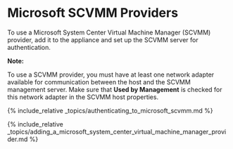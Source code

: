 ---
---

# Microsoft SCVMM Providers

To use a Microsoft System Center Virtual Machine Manager (SCVMM)
provider, add it to the appliance and set up the SCVMM server for
authentication.

**Note:**

To use a SCVMM provider, you must have at least one network adapter available for communication between the host and the SCVMM management server. Make sure that **Used by Management** is checked for this network adapter in the SCVMM host properties.

{% include_relative _topics/authenticating_to_microsoft_scvmm.md %}

{% include_relative _topics/adding_a_microsoft_system_center_virtual_machine_manager_provider.md %}
